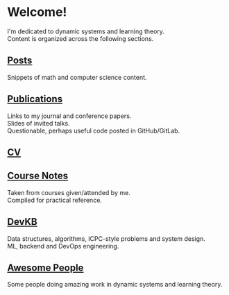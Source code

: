 # **Welcome!**

I'm dedicated to dynamic systems and learning theory.\
Content is organized across the following sections. 

## [Posts](https://i-assis.github.io/home/post)

Snippets of math and computer science content.

## [Publications](https://i-assis.github.io/home/publication)

Links to my journal and conference papers.\
Slides of invited talks.\
Questionable, perhaps useful code posted in GitHub/GitLab.

## [CV](https://i-assis.github.io/home/cv)

## [Course Notes](https://i-assis.github.io/home/note)

Taken from courses given/attended by me.\
Compiled for practical reference.

## [DevKB](https://i-assis.github.io/home/code)

Data structures, algorithms, ICPC-style problems and system design.\
ML, backend and DevOps engineering.

## [Awesome People](https://i-assis.github.io/home/people)

Some people doing amazing work in dynamic systems and learning theory.
